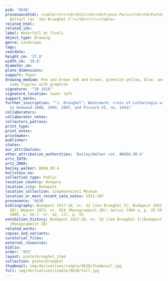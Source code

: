```yaml
---
pid: '9638'
provenancehtml: <table><tr><td>1911</td><td>France Paris</td><td>Purchased from Loys
  Delteil (as "Jan Brueghel I")</td></tr></table>
related_html:
related_ids:
label: Waterfall at Tivoli
object_type: Drawing
genre: Landscape
tags:
realdate:
height_cm: '37.8'
width_cm: '29.8'
diameter_cm:
plate_dimensions:
support: Paper
drawing_medium: Pen and brown ink and brown, greenish-yellow, blue, and pink watercolor,
  some figures with graphite
signature: '"IB 1618"'
signature_location: lower left
support_marks:
further_inscription: '"J. Breughel"; Watermark: cross of Lotharingia with brown (similar
  to Heawood 2888, 2894, 2897, and Piccard XI, no. 1443)'
collaborators:
collaborator_notes:
collectors_patrons:
print_type:
print_notes:
printmaker:
publisher:
states:
our_attribution:
other_attribution_authorities: 'Bailey/Walker cat. #BUDA.SM.4'
ertz_1979:
ertz_2008:
bailey_walker: BUDA.SM.4
hollstein_no:
collection_type: Public
location_country: Hungary
location_city: Budapest
location_collection: Szépmüvészeti Múzeum
location_or_most_recent_sale_notes: 1911-507
provenance: '6630'
bibliography: Budapest 1917-18, nr. 32 (Jan Brueghel I); Budapest 1932, nr. 83 (Monogrammist
  IB); Wegner 1973, nr. 924 (Monogrammist IB); Gerszi 1994 a, p. 35-39, fig. 2; Gerszi
  2005, p. 56-7, nr. 42, ill. p. 55
exhibition_history: Budapest 1917-18, nr. 32 (Jan Brueghel I)|Budapest 1932, nr. 83
  (Monogrammist IB)
related_works:
copies_and_variants:
curatorial_files:
external_resources:
biblio:
order: '972'
layout: pieterbrueghel_item
collection: pieterbrueghel
thumbnail: img/derivatives/simple/9638/thumbnail.jpg
full: img/derivatives/simple/9638/full.jpg
---
```

